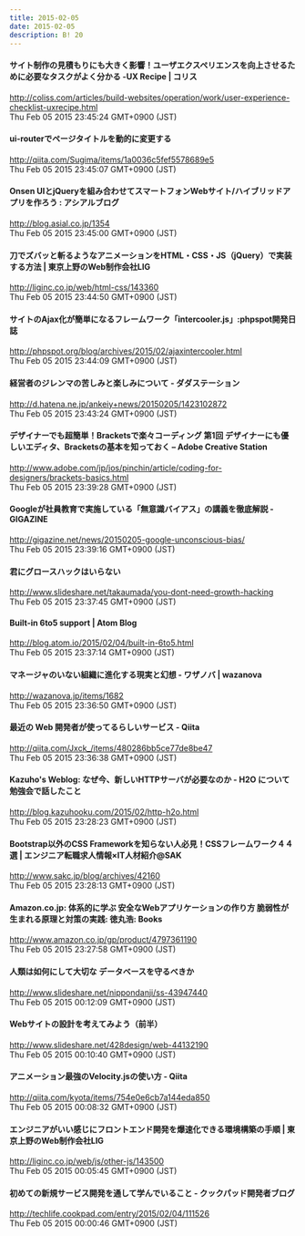 ```yaml
---
title: 2015-02-05
date: 2015-02-05
description: B! 20
---
```


####   サイト制作の見積もりにも大きく影響！ユーザエクスペリエンスを向上させるために必要なタスクがよく分かる -UX Recipe | コリス
http://coliss.com/articles/build-websites/operation/work/user-experience-checklist-uxrecipe.html<br>
Thu Feb 05 2015 23:45:24 GMT+0900 (JST)<br>


#### ui-routerでページタイトルを動的に変更する
http://qiita.com/Sugima/items/1a0036c5fef5578689e5<br>
Thu Feb 05 2015 23:45:07 GMT+0900 (JST)<br>


#### Onsen UIとjQueryを組み合わせてスマートフォンWebサイト/ハイブリッドアプリを作ろう : アシアルブログ
http://blog.asial.co.jp/1354<br>
Thu Feb 05 2015 23:45:00 GMT+0900 (JST)<br>


#### 刀でズバッと斬るようなアニメーションをHTML・CSS・JS（jQuery）で実装する方法 | 東京上野のWeb制作会社LIG
http://liginc.co.jp/web/html-css/143360<br>
Thu Feb 05 2015 23:44:50 GMT+0900 (JST)<br>


#### サイトのAjax化が簡単になるフレームワーク「intercooler.js」:phpspot開発日誌
http://phpspot.org/blog/archives/2015/02/ajaxintercooler.html<br>
Thu Feb 05 2015 23:44:09 GMT+0900 (JST)<br>


#### 経営者のジレンマの苦しみと楽しみについて - ダダステーション
http://d.hatena.ne.jp/ankeiy+news/20150205/1423102872<br>
Thu Feb 05 2015 23:43:24 GMT+0900 (JST)<br>


#### デザイナーでも超簡単！Bracketsで楽々コーディング 第1回 デザイナーにも優しいエディタ、Bracketsの基本を知っておく – Adobe Creative Station
http://www.adobe.com/jp/jos/pinchin/article/coding-for-designers/brackets-basics.html<br>
Thu Feb 05 2015 23:39:28 GMT+0900 (JST)<br>


#### Googleが社員教育で実施している「無意識バイアス」の講義を徹底解説 - GIGAZINE
http://gigazine.net/news/20150205-google-unconscious-bias/<br>
Thu Feb 05 2015 23:39:16 GMT+0900 (JST)<br>


#### 君にグロースハックはいらない
http://www.slideshare.net/takaumada/you-dont-need-growth-hacking<br>
Thu Feb 05 2015 23:37:45 GMT+0900 (JST)<br>


#### Built-in 6to5 support | Atom Blog
http://blog.atom.io/2015/02/04/built-in-6to5.html<br>
Thu Feb 05 2015 23:37:14 GMT+0900 (JST)<br>


#### マネージャのいない組織に進化する現実と幻想 - ワザノバ | wazanova
http://wazanova.jp/items/1682<br>
Thu Feb 05 2015 23:36:50 GMT+0900 (JST)<br>


#### 最近の Web 開発者が使ってるらしいサービス - Qiita
http://qiita.com/Jxck_/items/480286bb5ce77de8be47<br>
Thu Feb 05 2015 23:36:38 GMT+0900 (JST)<br>


#### Kazuho's Weblog: なぜ今、新しいHTTPサーバが必要なのか - H2O について勉強会で話したこと
http://blog.kazuhooku.com/2015/02/http-h2o.html<br>
Thu Feb 05 2015 23:28:23 GMT+0900 (JST)<br>


#### Bootstrap以外のCSS Frameworkを知らない人必見！CSSフレームワーク４４選 | エンジニア転職求人情報×IT人材紹介@SAK
http://www.sakc.jp/blog/archives/42160<br>
Thu Feb 05 2015 23:28:13 GMT+0900 (JST)<br>


#### Amazon.co.jp: 体系的に学ぶ 安全なWebアプリケーションの作り方 脆弱性が生まれる原理と対策の実践: 徳丸浩: Books
http://www.amazon.co.jp/gp/product/4797361190<br>
Thu Feb 05 2015 23:27:58 GMT+0900 (JST)<br>


#### 人類は如何にして大切な データベースを守るべきか
http://www.slideshare.net/nippondanji/ss-43947440<br>
Thu Feb 05 2015 00:12:09 GMT+0900 (JST)<br>


#### Webサイトの設計を考えてみよう（前半）
http://www.slideshare.net/428design/web-44132190<br>
Thu Feb 05 2015 00:10:40 GMT+0900 (JST)<br>


#### アニメーション最強のVelocity.jsの使い方 - Qiita
http://qiita.com/kyota/items/754e0e6cb7a144eda850<br>
Thu Feb 05 2015 00:08:32 GMT+0900 (JST)<br>


#### エンジニアがいい感じにフロントエンド開発を爆速化できる環境構築の手順 | 東京上野のWeb制作会社LIG
http://liginc.co.jp/web/js/other-js/143500<br>
Thu Feb 05 2015 00:05:45 GMT+0900 (JST)<br>


#### 初めての新規サービス開発を通して学んでいること - クックパッド開発者ブログ
http://techlife.cookpad.com/entry/2015/02/04/111526<br>
Thu Feb 05 2015 00:00:46 GMT+0900 (JST)<br>


